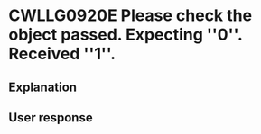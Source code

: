# CWLLG0920E Please check the object passed. Expecting ''0''. Received ''1''.

## Explanation

## User response
